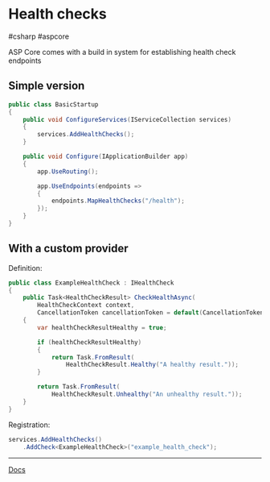 # Health checks
#csharp #aspcore 

ASP Core comes with a build in system for establishing health check endpoints

## Simple version

```csharp
public class BasicStartup
{
    public void ConfigureServices(IServiceCollection services)
    {
        services.AddHealthChecks();
    }

    public void Configure(IApplicationBuilder app)
    {
        app.UseRouting();

        app.UseEndpoints(endpoints =>
        {
            endpoints.MapHealthChecks("/health");
        });
    }
}
```

## With a custom provider
Definition:

```csharp
public class ExampleHealthCheck : IHealthCheck
{
    public Task<HealthCheckResult> CheckHealthAsync(
        HealthCheckContext context,
        CancellationToken cancellationToken = default(CancellationToken))
    {
        var healthCheckResultHealthy = true;

        if (healthCheckResultHealthy)
        {
            return Task.FromResult(
                HealthCheckResult.Healthy("A healthy result."));
        }

        return Task.FromResult(
            HealthCheckResult.Unhealthy("An unhealthy result."));
    }
}
```

Registration:

```csharp
services.AddHealthChecks()
    .AddCheck<ExampleHealthCheck>("example_health_check");
```

---

[Docs](https://docs.microsoft.com/en-us/aspnet/core/host-and-deploy/health-checks?view=aspnetcore-3.1)